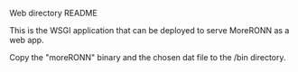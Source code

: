Web directory README

This is the WSGI application that can be deployed to serve MoreRONN as a web app.

Copy the "moreRONN" binary and the chosen dat file to the /bin directory.
